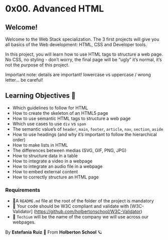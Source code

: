 # 0x00. Advanced HTML

## Welcome!
Welcome to the Web Stack specialization. The 3 first projects will give you all basics of the Web development: HTML, CSS and Developer tools.

In this project, you will learn how to use HTML tags to structure a web page. No CSS, no styling - don’t worry, the final page will be “ugly” it’s normal, it’s not the purpose of this project.

Important note: details are important! lowercase vs uppercase / wrong letter… be careful!

## Learning Objectives 📖

- Which guidelines to follow for HTML
- How to create the skeleton of an HTML5 page
- How to use semantic HTML tags to structure a web page
- Which use cases to use `div` vs `span`
- The semantic value’s of `header`, `main`, `footer`, `article`, `nav`, `section`, `aside`
- How to use headings (and why it’s important to follow the hierarchical order)
- How to make lists in HTML
- The differences between medias (SVG, GIF, PNG, JPG)
- How to structure data in a table
- How to integrate a video in a webpage
- How to integrate an audio file in a webpage
- How to embed external content
- How to correctly structure an HTML page


### Requirements
- 🚩A `README.md` file at the root of the folder of the project is mandatory
- 🚩 Your code should be W3C compliant and validate with [W3C-Validator] (https://github.com/holbertonschool/W3C-Validator)
- 🚩 `Techium` will be the name of the company we will use across our webpages.

By **Estefania Ruiz** 🦌 From **Holberton School** 🪐